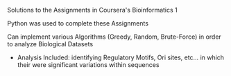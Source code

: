 Solutions to the Assignments in Coursera's Bioinformatics 1

Python was used to complete these Assignments

Can implement various Algorithms (Greedy, Random, Brute-Force) in order to analyze Biological Datasets 

   - Analysis Included: identifying Regulatory Motifs, Ori sites, etc… in which their were significant variations within sequences
